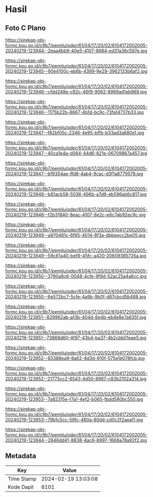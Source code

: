 # Hasil

## Foto C Plano

https://sirekap-obj-formc.kpu.go.id/c9b7/pemilu/pdpr/61/04/17/20/02/6104172002005-20240219-123944--2eaa4bb9-40e5-4107-8684-ed31a36c597e.jpg

https://sirekap-obj-formc.kpu.go.id/c9b7/pemilu/pdpr/61/04/17/20/02/6104172002005-20240219-123945--90e4100c-eb6b-4399-9e29-3962133b6af2.jpg

https://sirekap-obj-formc.kpu.go.id/c9b7/pemilu/pdpr/61/04/17/20/02/6104172002005-20240219-123946--cfdd248e-c92c-46f9-9062-8999ad1eb969.jpg

https://sirekap-obj-formc.kpu.go.id/c9b7/pemilu/pdpr/61/04/17/20/02/6104172002005-20240219-123946--1175b22b-8667-4b1d-bc9c-73fa14737b33.jpg

https://sirekap-obj-formc.kpu.go.id/c9b7/pemilu/pdpr/61/04/17/20/02/6104172002005-20240219-123947--f82bf05c-2346-4e95-bffb-b33ad3a880e1.jpg

https://sirekap-obj-formc.kpu.go.id/c9b7/pemilu/pdpr/61/04/17/20/02/6104172002005-20240219-123947--40ca1e4a-d084-44d6-821e-06709867a457.jpg

https://sirekap-obj-formc.kpu.go.id/c9b7/pemilu/pdpr/61/04/17/20/02/6104172002005-20240219-123947--bf9354ae-ffd8-4ab4-9cac-d3f1a8779579.jpg

https://sirekap-obj-formc.kpu.go.id/c9b7/pemilu/pdpr/61/04/17/20/02/6104172002005-20240219-123948--b81acb58-5036-496b-a7d9-eb596ab6c817.jpg

https://sirekap-obj-formc.kpu.go.id/c9b7/pemilu/pdpr/61/04/17/20/02/6104172002005-20240219-123948--f2b31840-8eac-4107-8e2c-e8c7ab92ec9c.jpg

https://sirekap-obj-formc.kpu.go.id/c9b7/pemilu/pdpr/61/04/17/20/02/6104172002005-20240219-123949--a970481c-6f95-4014-8f3a-dbbeecc2be05.jpg

https://sirekap-obj-formc.kpu.go.id/c9b7/pemilu/pdpr/61/04/17/20/02/6104172002005-20240219-123949--59c61a40-bef8-45fc-a420-20609385735a.jpg

https://sirekap-obj-formc.kpu.go.id/c9b7/pemilu/pdpr/61/04/17/20/02/6104172002005-20240219-123950--3790a8c6-0048-4cfe-9f9d-52ac25a4a6cc.jpg

https://sirekap-obj-formc.kpu.go.id/c9b7/pemilu/pdpr/61/04/17/20/02/6104172002005-20240219-123950--6e572bc7-5cfe-4a9b-9b0f-d87cbcd5b488.jpg

https://sirekap-obj-formc.kpu.go.id/c9b7/pemilu/pdpr/61/04/17/20/02/6104172002005-20240219-123951--829962ab-a13b-404d-8e4b-eb4e8e7a835f.jpg

https://sirekap-obj-formc.kpu.go.id/c9b7/pemilu/pdpr/61/04/17/20/02/6104172002005-20240219-123951--73868d60-4f97-43b4-ba37-4b2cbb01eae5.jpg

https://sirekap-obj-formc.kpu.go.id/c9b7/pemilu/pdpr/61/04/17/20/02/6104172002005-20240219-123952--83388ea9-8a62-4d3d-910f-575e1e078fcb.jpg

https://sirekap-obj-formc.kpu.go.id/c9b7/pemilu/pdpr/61/04/17/20/02/6104172002005-20240219-123952--21773cc2-6543-4d50-8967-c83b2102a314.jpg

https://sirekap-obj-formc.kpu.go.id/c9b7/pemilu/pdpr/61/04/17/20/02/6104172002005-20240219-123953--7a82315e-f7a1-4ef2-b065-fbdd580bc550.jpg

https://sirekap-obj-formc.kpu.go.id/c9b7/pemilu/pdpr/61/04/17/20/02/6104172002005-20240219-123953--79b1c5cc-59fc-480a-80dd-cd0c2f2aea11.jpg

https://sirekap-obj-formc.kpu.go.id/c9b7/pemilu/pdpr/61/04/17/20/02/6104172002005-20240219-123944--2846dd41-8838-4ac6-8997-1668a78a92f2.jpg


## Metadata

| Key        | Value               |
| ---------- | ------------------- |
| Time Stamp | 2024-02-19 13:03:08 |
| Kode Dapil | 6101                |



